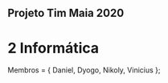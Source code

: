 ## Projeto Tim Maia 2020

# 2 Informática

Membros = {
   Daniel,
   Dyogo,
   Nikoly,
   Vinicius
};
